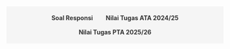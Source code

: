 <style>
.navbar {
  display: flex;
  justify-content: center;
  background-color: #f5f5f5;
  padding: 10px;
  margin-bottom: 20px;
  flex-wrap: wrap;
}
.navbar a {
  margin: 8px 15px;
  text-decoration: none;
  color: #333;
  font-weight: bold;
  cursor: pointer;
}
.navbar a:hover {
  color: #007acc;
}
.section {
  display: none;
}
.section.active {
  display: block;
}
</style>

<div class="navbar">
  <a onclick="showSection('soal')">Soal Responsi</a>
  <a onclick="showSection('nilai tugas')">Nilai Tugas ATA 2024/25</a>
  <a onclick="showSection('nilai tugas 2')">Nilai Tugas PTA 2025/26</a>
</div>

<!-- Soal Responsi Section -->
<div id="soal" class="section">
  <h2>Soal Responsi</h2>

  <h3>Pengantar Sains Data</h3>
  <ul>
    <li><a href="https://drive.google.com/drive/folders/13odOWAsMnDVLOL3XU6xD7itkZgR-M3Wy?usp=drive_link">Semester Reguler PTA 2023/24 (Dept Math)</a></li>
    <li><a href="https://drive.google.com/drive/folders/1p-MPrF2blbNgPMM54yzbnUs0o86llMaA?usp=drive_link">Semester Reguler ATA 2023/24 (Dept Bio)</a></li>
    <li><a href="https://drive.google.com/drive/folders/1Q6spz7MC0t2-ZC3cxL8_c630EYq0koKj?usp=drive_link">Semester Pendek PTA 2023/24 (Fakultas MIPA)</a></li>
    <li><a href="https://drive.google.com/drive/folders/1h9oBbN4FFGhRFUuFIuf_e_M7GNaBBuH5?usp=drive_link">Semester Reguler PTA 2024/25 (Dept Math Kelas A)</a></li>
    <li><a href="https://drive.google.com/drive/folders/157hsgHd1Nrds4yEBnkceWyGigolc9Yjh?usp=drive_link">Semester Reguler PTA 2024/25 (Dept Math Kelas D)</a></li>
    <li><a href="https://drive.google.com/drive/folders/17btDDdIrlcXny-B9As8VOADLcbWE4_iq?usp=drive_link">Semester Reguler PTA 2024/25 (Fakultas MIPA Kelas B)</a></li>
    <li><a href="https://drive.google.com/drive/folders/1tPVKmshtq7UoZZ3ItoMfKKua5XaL06xm?usp=drive_link">Semester Reguler PTA 2024/25 (Fakultas MIPA Kelas D)</a></li>
  </ul>

  <h3>Statistika Matematika 1</h3>
  <ul>
    <li>Semester Reguler ATA 2023/24</li>
    <ul>
        <li><a href="https://drive.google.com/drive/folders/1poO6B0jXxzDIP8cQmJrX1uY8RPmwNEVk?usp=drive_link">Paruh 1 (Pra UTS)</a></li>
        <li><a href="https://drive.google.com/drive/folders/1poWZyx6Namax3Dc1eBwfqs3PqaJf4NTi?usp=drive_link">Paruh 2 (Pasca UTS)</a></li>
    </ul>
  </ul>
  
  <h3>Persamaan Diferensial Biasa</h3>
  <ul>
    <li>Semester Reguler PTA 2024/25</li>
    <ul>
        <li><a href="https://drive.google.com/drive/folders/1gNHHzcsr4BCcOaMwxVfEG4E2hrLeFieX?usp=drive_link">Kontrak Responsi</a></li>
        <li><a href="https://drive.google.com/drive/folders/1dfr0CIuhKH_0ekl5S09VtNuV16sdEHbB?usp=drive_link">Pendahuluan</a></li>
        <li><a href="https://drive.google.com/drive/folders/1U-HahPv1lVrBm4x7sHk3V6CrtwxFrjkY?usp=drive_link">Masalah Nilai Awal & Bidang Fase</a></li>
        <li><a href="https://drive.google.com/drive/folders/1musWOnhZgtGhaEbHQ1SQItKz6J6BNCK_?usp=drive_link">Metode Koefisien Tak Tentu</a></li>
        <li><a href="https://drive.google.com/drive/folders/1yLeVvesjMof59OwxwCTTqp8QHOPRxSyt?usp=drive_link">Metode Variasi Parameter</a></li>
        <li><a href="https://drive.google.com/drive/folders/11OtvOKdhwF_fEX6MvPpCFZf1v6-_uW_F?usp=drive_link">Solusi PDB Dengan Pendekatan Deret</a></li>
      <li><a href="https://drive.google.com/drive/folders/189zqO3Lw4fdp3yOX8klB4vZ_gJh35CBB?usp=drive_link">Transformasi Laplace</a></li>
      <li><a href="https://drive.google.com/drive/folders/1Dg73BkBHH08OCjC_aRyPQmqwQMqi7h3P?usp=drive_link">Sistem PDB</a></li>
      <li><a href="https://drive.google.com/drive/folders/172fVBuUodEpALVt6EAYi7D9tAotjPO-C?usp=drive_link">Pendahuluan Sistem Dinamik</a></li>
      <li><a href="https://drive.google.com/drive/folders/1DYrnncy4ks5Grnnzy4ft8BfFJDZS_EPP?usp=drive_link">Solusi Tutorial Bab 1</a></li>
      <li><a href="https://drive.google.com/drive/folders/1kzOW0S3zpG_cldFs3jTIQpj_KMLqfVEn?usp=drive_link">UTS</a></li>
    </ul>
  </ul>

  <h3>Sains Data</h3>
  <ul>
    <li>Semester Reguler ATA 2024/25</li>
    <ul>
        <li><a href="https://drive.google.com/drive/folders/13jEJgI9Af_O31BZoO6L2v43KlP-ajBzK?usp=drive_link">Dasar-Dasar Pemrograman Python</a></li>
        <li><a href="https://drive.google.com/drive/folders/1tf35LIjN_VYW43KTwSevs-ccFMpPBufV?usp=drive_link">Statistika Sains Data</a></li>
        <li><a href="https://drive.google.com/drive/folders/1Krb6u0yjbAnAxc_pJk9OG5jV_6XaifUZ?usp=drive_link">Metodologi Sains Data</a></li>
        <li><a href="https://drive.google.com/drive/folders/1lRVHUftlRbTvizAcYzx6jtC6MbdMKeZt?usp=drive_link">Data Wrangling</a></li>
        <li><a href="https://drive.google.com/drive/folders/1dVxyG_FFRmwpsJFmXtBf1Fo_qf3kux2o?usp=drive_link">Supervised Learning</a></li>
        <li><a href="https://drive.google.com/drive/folders/1FBLasWTdAs6qGJpEjTIIpP97nccZUR1q?usp=drive_link">Advanced Supervised Learning</a></li>
      <li><a href="https://drive.google.com/drive/folders/1ufVxpetosqzSY_ISi405ruYtzLcLN4TC?usp=drive_link">Support Vector Machine</a></li>
      <li><a href="https://drive.google.com/drive/folders/1a3K7U4A8tEkr6lz-w4Vl-27cQ8MlpdvA?usp=drive_link">Advanced Support Vector Machine</a></li>
      <li><a href="https://drive.google.com/drive/folders/1fcavRTO1xNubRCZMU4twfxJxQ55sBROO?usp=drive_link">K-Means Clustering</a></li>
      <li><a href="https://drive.google.com/drive/folders/11XqnlKresKog9vkPPWs-uwQrqFSECKcd?usp=drive_link">Gini Index & Entropy</a></li>
      <li><a href="https://drive.google.com/drive/folders/1c-XG5sIbJy_iMWNAhxPdkon0nYKbvB-N?usp=drive_link">Piiihan Ganda UTS Sebelumnya</a></li>
      <li><a href="https://drive.google.com/drive/folders/15oDqvAjaYUlyEBRGXH-OULgWD51Y6JPA?usp=drive_link">Try Out Sains Data</a></li>
    </ul>
  </ul>

  <h3>Geometri Analitik</h3>
  <ul>
    <li>Semester Reguler aTA 2024/25</li>
    <ul>
        <li><a href="https://drive.google.com/drive/folders/14bJPrNo2yQQRm7Yn3bN3aCPLxUuuue8t?usp=drive_link">PPT Materi</a></li>
        <li><a href="https://drive.google.com/drive/folders/1kHAnwmo16MHyPvTOe5h4hZ5PGCsVAq3M?usp=drive_link">Garis dan Bidang (Abdul Wahhab)</a></li>
        <li><a href="https://drive.google.com/drive/folders/1NNVexrEBgI0sEzNAhhzEvJz2_Q8d9ZKn?usp=drive_link">Lingkaran dan Bola (Abdul Wahhab)</a></li>
        <li><a href="https://drive.google.com/drive/folders/1JmObQRegB3soXLOkDZ5r6pVCQB3zbgBy?usp=drive_link">Konik dan Kuadrik (Abdul Wahhab, Brayen Damara) </a></li>
        <li><a href="https://drive.google.com/drive/folders/1E5QSoBkpgLUwEA1GfrajnudyQZu2b2yR?usp=drive_link">Teori Umum Konik dan Kuadrik (Brayen Damara, Fritz Adelbertus)</a></li>
        <li><a href="https://drive.google.com/drive/folders/1Vo24krcSxUqiALuNIBK9gg3EE22iO9Cd?usp=drive_link">Klasifikasi Konik dan Kuadrik (Renzie Aditya)</a></li>
      <li><a href="https://drive.google.com/drive/folders/1PWHm8SJm8-0yOk0pdue7yjh1ZavQ1BsT?usp=drive_link">Transformasi Geometri & Afin (Renzie Aditya)</a></li>
      <li><a href="https://drive.google.com/drive/folders/1hTeHzZcui2ka_rNJLIykbUd335Rxvpkv?usp=drive_link">UAS (Abdul Wahhab)</a></li>
    </ul>
  </ul>
</div>

<div id="nilai tugas" class="section">
<h2>Semester Reguler ATA 2024/25</h2>

<label for="kelasSelect">Pilih Kelas:</label>
<select id="kelasSelect" onchange="redirectToClass()">
  <option value="">-- Pilih Kelas --</option>
  <option value="kelas-a.html">Sains Data (A) : Kelas Bu Bevina</option>
  <option value="kelas-b.html">Sains Data (B) : Kelas Bu Devvi</option>
</select>

<script>
  function redirectToClass() {
    var selectedPage = document.getElementById("kelasSelect").value;
    if (selectedPage) {
      window.location.href = selectedPage;
    }
  }
</script>

  <h3>Sains Data (A) : Kelas Bu Bevina</h3>
<html lang="id">
<head>
    <meta charset="UTF-8">
    <meta name="viewport" content="width=device-width, initial-scale=1.0">
    <title>Data Mahasiswa</title>
    <style>
        table {
            border-collapse: collapse;
            width: 100%;
            font-family: Arial, sans-serif;
        }
        th, td {
            border: 1px solid #000; /* Mengganti warna border menjadi hitam agar tetap terlihat jelas */
            text-align: left;
            padding: 8px;
        }
    </style>
</head>
<body>

<table>
    <thead>
        <tr>
            <th>No</th>
            <th>NPM</th>
            <th>Nama Mahasiswa</th>
            <th>Angkatan</th>
            <th>Program Studi</th>
            <th>UTS</th>
            <th>UAS</th>
            <th>Tugas 1</th>
            <th>Tugas 2</th>
            <th>Tugas 3</th>
            <th>Tugas 4</th>
            <th>Tugas 5</th>
            <th>Tugas 6</th>
            <th>Tugas 7</th>
            <th>Rata-rata Tugas</th>
        </tr>
    </thead>
    <tbody>
        <tr>
            <td>1</td>
            <td>1906352041</td>
            <td>Rafli Ichsan Mahendra</td>
            <td>2019</td>
            <td>Matematika</td>
            <td>Not Published</td>
            <td>Empty</td>
            <td>93</td>
            <td>0</td>
            <td>93</td>
            <td>95</td>
            <td>93</td>
            <td>94</td>
            <td>93</td>
            <td>80.15</td>
        </tr>
        <tr>
            <td>2</td>
            <td>1906352060</td>
            <td>Fakhri Perdana Tito Fareza</td>
            <td>2019</td>
            <td>Matematika</td>
            <td>Not Published</td>
            <td>Empty</td>
            <td>95</td>
            <td>92</td>
            <td>97</td>
            <td>95</td>
            <td>93</td>
            <td>94</td>
            <td>93</td>
            <td>94.15</td>
        </tr>
        <tr>
            <td>3</td>
            <td>1906352073</td>
            <td>Ashley Matthew Yafeth Kainama</td>
            <td>2019</td>
            <td>Matematika</td>
            <td>Not Published</td>
            <td>Empty</td>
            <td>0</td>
            <td>95</td>
            <td>0</td>
            <td>95</td>
            <td>93</td>
            <td>94</td>
            <td>93</td>
            <td>67.14</td>
        </tr>
        <tr>
            <td>4</td>
            <td>2106852850</td>
            <td>Haykal Jawaharial Ahmad</td>
            <td>2021</td>
            <td>Matematika</td>
            <td>Not Published</td>
            <td>Empty</td>
            <td>92</td>
            <td>92</td>
            <td>94</td>
            <td>95</td>
            <td>93</td>
            <td>94</td>
            <td>93</td>
            <td>92.28</td>
        </tr>
        <tr>
            <td>5</td>
            <td>2206039546</td>
            <td>Teuku Kumayl Sojuangon Al Farizi</td>
            <td>2022</td>
            <td>Matematika</td>
            <td>Not Published</td>
            <td>Empty</td>
            <td>94.5</td>
            <td>92</td>
            <td>94</td>
            <td>97</td>
            <td>95</td>
            <td>95</td>
            <td>94</td>
            <td>94.5</td>
        </tr>
        <tr>
            <td>6</td>
            <td>2306153824</td>
            <td>Eka Susanti Oktavia Ramadhani</td>
            <td>2023</td>
            <td>Matematika</td>
            <td>Not Published</td>
            <td>Empty</td>
            <td>85</td>
            <td>92</td>
            <td>0</td>
            <td>97</td>
            <td>95</td>
            <td>95</td>
            <td>94</td>
            <td>79.71</td>
        </tr>
        <tr>
            <td>7</td>
            <td>2306153862</td>
            <td>Jasmine Allycia Iskak</td>
            <td>2023</td>
            <td>Matematika</td>
            <td>Not Published</td>
            <td>Empty</td>
            <td>90</td>
            <td>93</td>
            <td>92</td>
            <td>97</td>
            <td>95</td>
            <td>95</td>
            <td>94</td>
            <td>93.71</td>
        </tr>
        <tr>
            <td>8</td>
            <td>2306153881</td>
            <td>Maria Monica Yuniar Marpaung</td>
            <td>2023</td>
            <td>Matematika</td>
            <td>Not Published</td>
            <td>Empty</td>
            <td>92</td>
            <td>93</td>
            <td>94</td>
            <td>97</td>
            <td>95</td>
            <td>95</td>
            <td>94</td>
            <td>94.28</td>
        </tr>
        <tr>
            <td>9</td>
            <td>2306153925</td>
            <td>Almaas Sulthonu Alandra</td>
            <td>2023</td>
            <td>Matematika</td>
            <td>Not Published</td>
            <td>Empty</td>
            <td>93</td>
            <td>90</td>
            <td>92</td>
            <td>92</td>
            <td>93</td>
            <td>94</td>
            <td>93</td>
            <td>92.43</td>
        </tr>
        <tr>
            <td>10</td>
            <td>2306153931</td>
            <td>Richard Gordon Hamonangan Sinurat</td>
            <td>2023</td>
            <td>Matematika</td>
            <td>Not Published</td>
            <td>Empty</td>
            <td>95</td>
            <td>90</td>
            <td>92</td>
            <td>92</td>
            <td>93</td>
            <td>94</td>
            <td>92</td>
            <td>92.57</td>
        </tr>
        <tr>
            <td>11</td>
            <td>2306153944</td>
            <td>Vanya Alisha Zafira</td>
            <td>2023</td>
            <td>Matematika</td>
            <td>Not Published</td>
            <td>Empty</td>
            <td>95</td>
            <td>96</td>
            <td>95.5</td>
            <td>92</td>
            <td>93</td>
            <td>94</td>
            <td>93</td>
            <td>94.07</td>
        </tr>
        <tr>
            <td>12</td>
            <td>2306153963</td>
            <td>Najwa Fatimatul Zara</td>
            <td>2023</td>
            <td>Matematika</td>
            <td>Not Published</td>
            <td>Empty</td>
            <td>92</td>
            <td>93</td>
            <td>94</td>
            <td>92</td>
            <td>93</td>
            <td>94</td>
            <td>93</td>
            <td>93</td>
        </tr>
        <tr>
            <td>13</td>
            <td>2306201400</td>
            <td>Bosar Martua Sinaga</td>
            <td>2023</td>
            <td>Matematika</td>
            <td>Not Published</td>
            <td>Empty</td>
            <td>87</td>
            <td>92</td>
            <td>9.7</td>
            <td>94</td>
            <td>91</td>
            <td>93</td>
            <td>92</td>
            <td>79.81</td>
        </tr>
        <tr>
            <td>14</td>
            <td>2306209315</td>
            <td>Jery Yosua Manulang</td>
            <td>2023</td>
            <td>Matematika</td>
            <td>Not Published</td>
            <td>Empty</td>
            <td>92</td>
            <td>0</td>
            <td>93</td>
            <td>94</td>
            <td>91</td>
            <td>93</td>
            <td>92</td>
            <td>79.28</td>
        </tr>
        <tr>
            <td>15</td>
            <td>2306210645</td>
            <td>Muhammad Abyan Laksamana</td>
            <td>2023</td>
            <td>Matematika</td>
            <td>Not Published</td>
            <td>Empty</td>
            <td>91</td>
            <td>91</td>
            <td>93</td>
            <td>94</td>
            <td>91</td>
            <td>93</td>
            <td>92</td>
            <td>92.14</td>
        </tr>
        <tr>
            <td>16</td>
            <td>2306213911</td>
            <td>Revina Fitria Lestari</td>
            <td>2023</td>
            <td>Matematika</td>
            <td>Not Published</td>
            <td>Empty</td>
            <td>97</td>
            <td>96</td>
            <td>95.5</td>
            <td>94</td>
            <td>91</td>
            <td>93</td>
            <td>92</td>
            <td>94.07</td>
        </tr>
        <tr>
            <td>17</td>
            <td>2306216623</td>
            <td>Siti Nurul Fajriah</td>
            <td>2023</td>
            <td>Matematika</td>
            <td>Not Published</td>
            <td>Empty</td>
            <td>88</td>
            <td>93</td>
            <td>92</td>
            <td>92</td>
            <td>47.5</td>
            <td>93</td>
            <td>96</td>
            <td>85.92</td>
        </tr>
        <tr>
            <td>18</td>
            <td>2306217260</td>
            <td>Muhammad Syam Firdaus</td>
            <td>2023</td>
            <td>Matematika</td>
            <td>Not Published</td>
            <td>Empty</td>
            <td>83</td>
            <td>0</td>
            <td>93</td>
            <td>92</td>
            <td>47.5</td>
            <td>93</td>
            <td>96</td>
            <td>72.07</td>
        </tr>
        <tr>
            <td>19</td>
            <td>2306220204</td>
            <td>Salsabila Shafa Rentua</td>
            <td>2023</td>
            <td>Matematika</td>
            <td>Not Published</td>
            <td>Empty</td>
            <td>92</td>
            <td>93</td>
            <td>94</td>
            <td>92</td>
            <td>47.5</td>
            <td>93</td>
            <td>96</td>
            <td>86.78</td>
        </tr>
        <tr>
            <td>20</td>
            <td>2306221812</td>
            <td>Rizka Zulaika</td>
            <td>2023</td>
            <td>Matematika</td>
            <td>Not Published</td>
            <td>Empty</td>
            <td>0</td>
            <td>93</td>
            <td>94</td>
            <td>92</td>
            <td>47.5</td>
            <td>93</td>
            <td>96</td>
            <td>73.64</td>
        </tr>
        <tr>
            <td>21</td>
            <td>2306225792</td>
            <td>Dimas Prasetya Utama</td>
            <td>2023</td>
            <td>Matematika</td>
            <td>Not Published</td>
            <td>Empty</td>
            <td>85</td>
            <td>0</td>
            <td>93</td>
            <td>95</td>
            <td>92</td>
            <td>94</td>
            <td>93</td>
            <td>78.85</td>
        </tr>
        <tr>
            <td>22</td>
            <td>2306230211</td>
            <td>Athallah Akmal</td>
            <td>2023</td>
            <td>Matematika</td>
            <td>Not Published</td>
            <td>Empty</td>
            <td>83</td>
            <td>91</td>
            <td>93</td>
            <td>95</td>
            <td>92</td>
            <td>94</td>
            <td>93</td>
            <td>91.57</td>
        </tr>
        <tr>
            <td>23</td>
            <td>2306231353</td>
            <td>Muhammad Daffa</td>
            <td>2023</td>
            <td>Matematika</td>
            <td>Not Published</td>
            <td>Empty</td>
            <td>86</td>
            <td>91</td>
            <td>93</td>
            <td>95</td>
            <td>92</td>
            <td>94</td>
            <td>93</td>
            <td>92</td>
        </tr>
        <tr>
            <td>24</td>
            <td>2306238435</td>
            <td>Omar Alexander Putra</td>
            <td>2023</td>
            <td>Matematika</td>
            <td>Not Published</td>
            <td>Empty</td>
            <td>80</td>
            <td>92</td>
            <td>94</td>
            <td>95</td>
            <td>92</td>
            <td>94</td>
            <td>93</td>
            <td>91.41</td>
        </tr>
        <tr>
            <td>25</td>
            <td>2306238473</td>
            <td>Nayla Qadrina Sundoro</td>
            <td>2023</td>
            <td>Matematika</td>
            <td>Not Published</td>
            <td>Empty</td>
            <td>83</td>
            <td>96</td>
            <td>95.5</td>
            <td>93</td>
            <td>92.5</td>
            <td>94</td>
            <td>93</td>
            <td>92.43</td>
        </tr>
        <tr>
            <td>26</td>
            <td>2306244066</td>
            <td>Adinda Cahyani</td>
            <td>2023</td>
            <td>Matematika</td>
            <td>Not Published</td>
            <td>Empty</td>
            <td>95</td>
            <td>96</td>
            <td>95.5</td>
            <td>93</td>
            <td>92.5</td>
            <td>94</td>
            <td>93</td>
            <td>94.14</td>
        </tr>
        <tr>
            <td>27</td>
            <td>2306244154</td>
            <td>Rizal Hafiz Panjaitan</td>
            <td>2023</td>
            <td>Matematika</td>
            <td>Not Published</td>
            <td>Empty</td>
            <td>84</td>
            <td>92</td>
            <td>97</td>
            <td>93</td>
            <td>92.5</td>
            <td>94</td>
            <td>93</td>
            <td>92.21</td>
        </tr>
        <tr>
            <td>28</td>
            <td>2306244192</td>
            <td>Muhammad Fawwaz Shabri</td>
            <td>2023</td>
            <td>Matematika</td>
            <td>Not Published</td>
            <td>Empty</td>
            <td>85</td>
            <td>92</td>
            <td>97</td>
            <td>93</td>
            <td>92.5</td>
            <td>94</td>
            <td>93</td>
            <td>92.35</td>
        </tr>
        <tr>
            <td>29</td>
            <td>2306260574</td>
            <td>Muhammad Fadhilah Zahran</td>
            <td>2023</td>
            <td>Matematika</td>
            <td>Not Published</td>
            <td>Empty</td>
            <td>85</td>
            <td>90</td>
            <td>92</td>
            <td>93</td>
            <td>92.5</td>
            <td>94</td>
            <td>93</td>
            <td>91.35</td>
        </tr>
        <tr>
            <td>30</td>
            <td>2306261135</td>
            <td>Najma Aisyah Safira Wiryanto</td>
            <td>2023</td>
            <td>Matematika</td>
            <td>Not Published</td>
            <td>Empty</td>
            <td>85</td>
            <td>93</td>
            <td>92</td>
            <td>94</td>
            <td>96</td>
            <td>89</td>
            <td>94</td>
            <td>91.85</td>
        </tr>
        <tr>
            <td>31</td>
            <td>2306261160</td>
            <td>Mukhlisi Nalahuddin</td>
            <td>2023</td>
            <td>Matematika</td>
            <td>Not Published</td>
            <td>Empty</td>
            <td>82</td>
            <td>92</td>
            <td>94</td>
            <td>94</td>
            <td>96</td>
            <td>89</td>
            <td>94</td>
            <td>91.57</td>
        </tr>
        <tr>
            <td>32</td>
            <td>2306261186</td>
            <td>Muhammad Reza Surya Darma</td>
            <td>2023</td>
            <td>Matematika</td>
            <td>Not Published</td>
            <td>Empty</td>
            <td>83</td>
            <td>93</td>
            <td>92</td>
            <td>94</td>
            <td>96</td>
            <td>89</td>
            <td>94</td>
            <td>91.57</td>
        </tr>
        <tr>
            <td>33</td>
            <td>2306261236</td>
            <td>Barra Ilham Mafaza</td>
            <td>2023</td>
            <td>Matematika</td>
            <td>Not Published</td>
            <td>Empty</td>
            <td>80</td>
            <td>91</td>
            <td>93</td>
            <td>94</td>
            <td>96</td>
            <td>89</td>
            <td>94</td>
            <td>91</td>
        </tr>
        <tr>
            <td>34</td>
            <td>2306261311</td>
            <td>Muhammad Nurul Kresnawidjati</td>
            <td>2023</td>
            <td>Matematika</td>
            <td>Not Published</td>
            <td>Empty</td>
            <td>81</td>
            <td>90</td>
            <td>92</td>
            <td>94</td>
            <td>96</td>
            <td>89</td>
            <td>94</td>
            <td>90.85</td>
        </tr>
    </tbody>
</table>
* Not Published = Nilai sudah ada namun belum bisa dipublish
</body>
</html>

  <h3>Sains Data (B) : Kelas Bu Devvi</h3>
    <html lang="en">
<head>
    <meta charset="UTF-8">
    <meta name="viewport" content="width=device-width, initial-scale=1.0">
    <title>Data Mahasiswa</title>
    <style>
        table {
            border-collapse: collapse;
            width: 100%;
        }
        th, td {
            border: 1px solid black;
            padding: 8px;
            text-align: left;
        }
        th {
            background-color: #f2f2f2;
        }
    </style>
</head>
<body>
    <table>
        <thead>
            <tr>
                <th>No</th>
                <th>NPM</th>
                <th>Name</th>
                <th>Angkatan</th>
                <th>Program Studi</th>
                <th>UTS</th>
                <th>UAS</th>
                <th>Tugas 1</th>
                <th>Tugas 2</th>
                <th>Tugas 3</th>
                <th>Tugas 4</th>
                <th>Rata-Rata Tugas</th>
            </tr>
        </thead>
        <tbody>
            <tr>
                <td>1</td>
                <td>2106705625</td>
                <td>Naufal Rizky Ramadhan</td>
                <td>2021</td>
                <td>Matematika</td>
                <td>Not Published</td>
                <td>Empty</td>
                <td>0</td>
                <td>95</td>
                <td>92</td>
                <td>96</td>
                <td>70.75</td>
            </tr>
            <tr>
                <td>2</td>
                <td>2106722682</td>
                <td>Michael Cristo Sirait</td>
                <td>2021</td>
                <td>Matematika</td>
                <td>Not Published</td>
                <td>Empty</td>
                <td>90</td>
                <td>93</td>
                <td>95</td>
                <td>94</td>
                <td>93</td>
            </tr>
            <tr>
                <td>3</td>
                <td>2206029935</td>
                <td>Muhammad Fakhri Ruslan</td>
                <td>2022</td>
                <td>Matematika</td>
                <td>Not Published</td>
                <td>Empty</td>
                <td>97</td>
                <td>94</td>
                <td>97</td>
                <td>95</td>
                <td>95.75</td>
            </tr>
            <tr>
                <td>4</td>
                <td>2206052780</td>
                <td>Bryan Jonathan</td>
                <td>2022</td>
                <td>Matematika</td>
                <td>Not Published</td>
                <td>Empty</td>
                <td>94</td>
                <td>94</td>
                <td>97</td>
                <td>95</td>
                <td>95</td>
            </tr>
            <tr>
                <td>5</td>
                <td>2206828046</td>
                <td>Matthew Abigail Pasaribu</td>
                <td>2022</td>
                <td>Matematika</td>
                <td>Not Published</td>
                <td>Empty</td>
                <td>94</td>
                <td>93</td>
                <td>95</td>
                <td>94</td>
                <td>94</td>
            </tr>
            <tr>
                <td>6</td>
                <td>2306153805</td>
                <td>Khadijah Nurul Izzah</td>
                <td>2023</td>
                <td>Matematika</td>
                <td>Not Published</td>
                <td>Empty</td>
                <td>90</td>
                <td>96</td>
                <td>93</td>
                <td>95</td>
                <td>93.5</td>
            </tr>
            <tr>
                <td>7</td>
                <td>2306153843</td>
                <td>Muhammad Faris Naufaldi</td>
                <td>2023</td>
                <td>Matematika</td>
                <td>Not Published</td>
                <td>Empty</td>
                <td>86</td>
                <td>94</td>
                <td>92</td>
                <td>96</td>
                <td>92</td>
            </tr>
            <tr>
                <td>8</td>
                <td>2306153856</td>
                <td>Muhammad Luhur Alfajri</td>
                <td>2023</td>
                <td>Matematika</td>
                <td>Not Published</td>
                <td>Empty</td>
                <td>93</td>
                <td>93</td>
                <td>98</td>
                <td>92</td>
                <td>94</td>
            </tr>
            <tr>
                <td>9</td>
                <td>2306153912</td>
                <td>Ilona Kalista Siti Dewinta</td>
                <td>2023</td>
                <td>Matematika</td>
                <td>Not Published</td>
                <td>Empty</td>
                <td>95</td>
                <td>98</td>
                <td>98</td>
                <td>95</td>
                <td>96.5</td>
            </tr>
            <tr>
                <td>10</td>
                <td>2306153976</td>
                <td>Michelle Angeline Satyo</td>
                <td>2023</td>
                <td>Matematika</td>
                <td>Not Published</td>
                <td>Empty</td>
                <td>94</td>
                <td>91</td>
                <td>93</td>
                <td>95</td>
                <td>93.25</td>
            </tr>
            <tr>
                <td>11</td>
                <td>2306153995</td>
                <td>Revo Dainer Chiantal</td>
                <td>2023</td>
                <td>Matematika</td>
                <td>Not Published</td>
                <td>Empty</td>
                <td>85</td>
                <td>93</td>
                <td>95</td>
                <td>93</td>
                <td>91.5</td>
            </tr>
            <tr>
                <td>12</td>
                <td>2306202624</td>
                <td>Natalius Desta Riyanto</td>
                <td>2023</td>
                <td>Matematika</td>
                <td>Not Published</td>
                <td>Empty</td>
                <td>92</td>
                <td>94</td>
                <td>97</td>
                <td>95</td>
                <td>94.5</td>
            </tr>
            <tr>
                <td>13</td>
                <td>2306203620</td>
                <td>Muhamad Erik Setiawan</td>
                <td>2023</td>
                <td>Matematika</td>
                <td>Not Published</td>
                <td>Empty</td>
                <td>97</td>
                <td>98</td>
                <td>98</td>
                <td>97</td>
                <td>97.5</td>
            </tr>
            <tr>
                <td>14</td>
                <td>2306204516</td>
                <td>Ryan Faiz</td>
                <td>2023</td>
                <td>Matematika</td>
                <td>Not Published</td>
                <td>Empty</td>
                <td>0</td>
                <td>93</td>
                <td>94</td>
                <td>97</td>
                <td>71</td>
            </tr>
            <tr>
                <td>15</td>
                <td>2306207530</td>
                <td>Kamila Edwine Martani</td>
                <td>2023</td>
                <td>Matematika</td>
                <td>Not Published</td>
                <td>Empty</td>
                <td>98</td>
                <td>93</td>
                <td>97</td>
                <td>94</td>
                <td>95.5</td>
            </tr>
            <tr>
                <td>16</td>
                <td>2306207676</td>
                <td>Argama Vanesa Nauli Sijabat</td>
                <td>2023</td>
                <td>Matematika</td>
                <td>Not Published</td>
                <td>Empty</td>
                <td>90</td>
                <td>95</td>
                <td>98</td>
                <td>97</td>
                <td>95</td>
            </tr>
            <tr>
                <td>17</td>
                <td>2306215564</td>
                <td>Subhan Irsyaduddien Alhaq</td>
                <td>2023</td>
                <td>Matematika</td>
                <td>Not Published</td>
                <td>Empty</td>
                <td>76</td>
                <td>96</td>
                <td>93</td>
                <td>95</td>
                <td>90</td>
            </tr>
            <tr>
                <td>18</td>
                <td>2306216762</td>
                <td>Alvin Leonardo</td>
                <td>2023</td>
                <td>Matematika</td>
                <td>Not Published</td>
                <td>Empty</td>
                <td>85</td>
                <td>93</td>
                <td>95</td>
                <td>93</td>
                <td>91.5</td>
            </tr>
            <tr>
                <td>19</td>
                <td>2306225943</td>
                <td>Irfan Hanif Yamashita</td>
                <td>2023</td>
                <td>Matematika</td>
                <td>Not Published</td>
                <td>Empty</td>
                <td>87</td>
                <td>94</td>
                <td>92</td>
                <td>96</td>
                <td>92.25</td>
            </tr>
            <tr>
                <td>20</td>
                <td>2306231832</td>
                <td>Florentina Sephina Situmeang</td>
                <td>2023</td>
                <td>Matematika</td>
                <td>Not Published</td>
                <td>Empty</td>
                <td>93</td>
                <td>96</td>
                <td>95</td>
                <td>95</td>
                <td>94.75</td>
            </tr>
            <tr>
                <td>21</td>
                <td>2306238454</td>
                <td>Irfi Aulia</td>
                <td>2023</td>
                <td>Matematika</td>
                <td>Not Published</td>
                <td>Empty</td>
                <td>96</td>
                <td>95</td>
                <td>95</td>
                <td>97</td>
                <td>95.75</td>
            </tr>
            <tr>
                <td>22</td>
                <td>2306238460</td>
                <td>Bannu Yusaffa N'attaillah</td>
                <td>2023</td>
                <td>Matematika</td>
                <td>Not Published</td>
                <td>Empty</td>
                <td>88</td>
                <td>90</td>
                <td>94</td>
                <td>97</td>
                <td>92.25</td>
            </tr>
            <tr>
                <td>23</td>
                <td>2306244021</td>
                <td>Millah Nafisah</td>
                <td>2023</td>
                <td>Matematika</td>
                <td>Not Published</td>
                <td>Empty</td>
                <td>90</td>
                <td>95</td>
                <td>95</td>
                <td>97</td>
                <td>94.25</td>
            </tr>
            <tr>
                <td>24</td>
                <td>2306244040</td>
                <td>Dyah Reningtyas Wulandari</td>
                <td>2023</td>
                <td>Matematika</td>
                <td>Not Published</td>
                <td>Empty</td>
                <td>85</td>
                <td>93</td>
                <td>96</td>
                <td>94</td>
                <td>92</td>
            </tr>
            <tr>
                <td>25</td>
                <td>2306244103</td>
                <td>Lidya Auliyana</td>
                <td>2023</td>
                <td>Matematika</td>
                <td>Not Published</td>
                <td>Empty</td>
                <td>95</td>
                <td>98</td>
                <td>98</td>
                <td>92</td>
                <td>95.75</td>
            </tr>
            <tr>
                <td>26</td>
                <td>2306244116</td>
                <td>Alissa Shafwah Khairunnisa</td>
                <td>2023</td>
                <td>Matematika</td>
                <td>Not Published</td>
                <td>Empty</td>
                <td>96.5</td>
                <td>93</td>
                <td>95</td>
                <td>95</td>
                <td>94.875</td>
            </tr>
            <tr>
                <td>27</td>
                <td>2306244141</td>
                <td>Muhammad Fawwaz Syakir</td>
                <td>2023</td>
                <td>Matematika</td>
                <td>Not Published</td>
                <td>Empty</td>
                <td>92</td>
                <td>90</td>
                <td>94</td>
                <td>97</td>
                <td>93.25</td>
            </tr>
            <tr>
                <td>28</td>
                <td>2306244160</td>
                <td>Alika Nindita Azma</td>
                <td>2023</td>
                <td>Matematika</td>
                <td>Not Published</td>
                <td>Empty</td>
                <td>89</td>
                <td>95</td>
                <td>96</td>
                <td>94</td>
                <td>93.5</td>
            </tr>
            <tr>
                <td>29</td>
                <td>2306244173</td>
                <td>Kayla Musyaffa</td>
                <td>2023</td>
                <td>Matematika</td>
                <td>Not Published</td>
                <td>Empty</td>
                <td>97.5</td>
                <td>96</td>
                <td>95.5</td>
                <td>95</td>
                <td>96</td>
            </tr>
            <tr>
                <td>30</td>
                <td>2306244186</td>
                <td>Raditya Fauzan</td>
                <td>2023</td>
                <td>Matematika</td>
                <td>Not Published</td>
                <td>Empty</td>
                <td>94</td>
                <td>94</td>
                <td>98</td>
                <td>97</td>
                <td>95.75</td>
            </tr>
            <tr>
                <td>31</td>
                <td>2306260611</td>
                <td>Khaira Diena Azzahra</td>
                <td>2023</td>
                <td>Matematika</td>
                <td>Not Published</td>
                <td>Empty</td>
                <td>90</td>
                <td>95</td>
                <td>96</td>
                <td>94</td>
                <td>93.75</td>
            </tr>
            <tr>
                <td>32</td>
                <td>2306261192</td>
                <td>Benediktus Ariel Ali</td>
                <td>2023</td>
                <td>Matematika</td>
                <td>Not Published</td>
                <td>Empty</td>
                <td>0</td>
                <td>0</td>
                <td>95</td>
                <td>93</td>
                <td>47</td>
            </tr>
            <tr>
                <td>33</td>
                <td>2306261210</td>
                <td>A Nurhalizah Multazam Haidir</td>
                <td>2023</td>
                <td>Matematika</td>
                <td>Not Published</td>
                <td>Empty</td>
                <td>98</td>
                <td>96</td>
                <td>97</td>
                <td>94</td>
                <td>96.25</td>
            </tr>
            <tr>
                <td>34</td>
                <td>2306261255</td>
                <td>Eifa Nusuki Amada</td>
                <td>2023</td>
                <td>Matematika</td>
                <td>Not Published</td>
                <td>Empty</td>
                <td>93</td>
                <td>96</td>
                <td>95</td>
                <td>95</td>
                <td>94.75</td>
            </tr>
            <tr>
                <td>35</td>
                <td>2306261280</td>
                <td>Harnindyta Khairunnisa</td>
                <td>2023</td>
                <td>Matematika</td>
                <td>Not Published</td>
                <td>Empty</td>
                <td>95</td>
                <td>96</td>
                <td>95.5</td>
                <td>95</td>
                <td>95.375</td>
            </tr>
        </tbody>
    </table>
  * Not Published = Nilai sudah ada namun belum bisa dipublish
</body>
</html>
</div>

<div id="nilai tugas 2" class="section">
<h2>TBD</h2>

</div>


<script>
function showSection(sectionId) {
  document.querySelectorAll('.section').forEach(sec => {
    sec.classList.remove('active');
  });
  document.getElementById(sectionId).classList.add('active');
}
</script>
